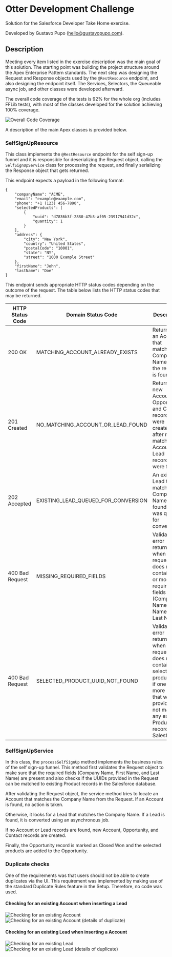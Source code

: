 # Otter Development Challenge

Solution for the Salesforce Developer Take Home exercise.

Developed by Gustavo Pupo (hello@gustavopupo.com).

## Description

Meeting every item listed in the exercise description was the main goal of this solution. The starting point was building the project structure around the Apex Enterprise Pattern standards. The next step was designing the Request and Response objects used by the `@RestResource` endpoint, and also designing the endpoint itself. The Services, Selectors, the Queueable async job, and other classes were developed afterward.

The overall code coverage of the tests is 92% for the whole org (includes FFLib tests), with most of the classes developed for the solution achieving 100% coverage.

![Overall Code Coverage](docs/images/overallcoverage.png)

A description of the main Apex classes is provided below.

### SelfSignUpResource

This class implements the `@RestResource` endpoint for the self sign-up funnel and it is responsible for deserializing the Request object, calling the `SelfSignUpService` class for processing the request, and finally serializing the Response object that gets returned.

This endpoint expects a payload in the following format:

```
{
    "companyName": "ACME",
    "email": "example@example.com",
    "phone": "+1 (123) 456-7890",
    "selectedProducts": [
        {
            "uuid": "d7836b3f-2880-47b3-af05-23917941d32c",
            "quantity": 1
        }
    ],
    "address": {
        "city": "New York",
        "country": "United States",
        "postalCode": "10001",
        "state": "NY",
        "street": "1000 Example Street"
    },
    "firstName": "John",
    "lastName": "Doe"
}
```

This endpoint sends appropriate HTTP status codes depending on the outcome of the request. The table below lists the HTTP status codes that may be returned.

|HTTP Status Code|Domain Status Code|Description|
|---|---|---|
|200 OK|MATCHING_ACCOUNT_ALREADY_EXISTS|Returned if an Account that matches the Company Name from the request is found.|
|201 Created|NO_MATCHING_ACCOUNT_OR_LEAD_FOUND|Returned if new Account, Opportunity, and Contact records were created after no matching Account or Lead records were found.|
|202 Accepted|EXISTING_LEAD_QUEUED_FOR_CONVERSION|An existing Lead that matches the Company Name was found and was queued for conversion.|
|400 Bad Request|MISSING_REQUIRED_FIELDS|Validation error returned when the request does not contain one or more required fields (Company Name, First Name, and Last Name).|
|400 Bad Request|SELECTED_PRODUCT_UUID_NOT_FOUND|Validation error returned when the request does not contain any selected products or if one or more UUIDs that were provided do not match any existing Product records in Salesforce.|

### SelfSignUpService

In this class, the `processSelfSignUp` method implements the business rules of the self sign-up funnel. This method first validates the Request object to make sure that the required fields (Company Name, First Name, and Last Name) are present and also checks if the UUIDs provided in the Request can be matched to existing Product records in the Salesforce database.

After validating the Request object, the service method tries to locate an Account that matches the Company Name from the Request. If an Account is found, no action is taken.

Otherwise, it looks for a Lead that matches the Company Name. If a Lead is found, it is converted using an asynchronous job.

If no Account or Lead records are found, new Account, Opportunity, and Contact records are created.

Finally, the Opportunity record is marked as Closed Won and the selected products are added to the Opportunity.

### Duplicate checks

One of the requirements was that users should not be able to create duplicates via the UI. This requirement was implemented by making use of the standard Duplicate Rules feature in the Setup. Therefore, no code was used.

#### Checking for an existing Account when inserting a Lead

![Checking for an existing Account](docs/images/accountcheck1.png)
![Checking for an existing Account (details of duplicate)](docs/images/accountcheck2.png)

#### Checking for an existing Lead when inserting a Account

![Checking for an existing Lead](docs/images/leadcheck1.png)
![Checking for an existing Lead (details of duplicate)](docs/images/leadcheck2.png)